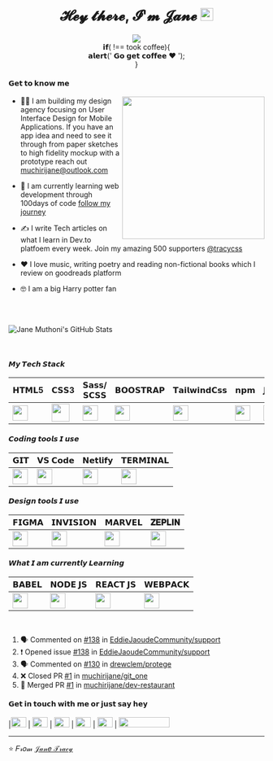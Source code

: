 
<div align="center">
   <h1>𝓗𝓮𝔂 𝓽𝓱𝓮𝓻𝓮, 𝓘'𝓶 𝓙𝓪𝓷𝓮 <img src="https://media.giphy.com/media/hvRJCLFzcasrR4ia7z/giphy.gif" width="25px"> </h1>
   
   
   <img src="https://pronoun.cyou/x/y?subject=she&object=Her&height=20"> 
</div>

<div align = "center">
   𝗶𝗳( !== took coffee){ <br>
  𝗮𝗹𝗲𝗿𝘁(' 𝗚𝗼 𝗴𝗲𝘁 𝗰𝗼𝗳𝗳𝗲𝗲 ❤️ '); <br>
}
</div>


#### 𝗚𝗲𝘁 𝘁𝗼 𝗸𝗻𝗼𝘄 𝗺𝗲

 <p align = "left" > 
   <img align = "right" src ="https://media.giphy.com/media/tHufwMDTUi20E/giphy.gif" height ="280px">
  
+  👩‍💻  I am building my design agency focusing on User Interface Design  for Mobile Applications. If you have an app idea and need to see it through from paper sketches to high fidelity mockup with a prototype reach out muchirijane@outlook.com

- 👣 I am currently learning web development through 100days of code [follow my journey](https://github.com/muchirijane/100-days-of-code-1)

- ✍ I write Tech articles on what I learn in Dev.to platfoem every week. Join my amazing 500 supporters [@tracycss](https://dev.to/tracycss)

- ❤️ I love music, writing poetry and reading non-fictional books which I review on goodreads platform

- 🤓 I am a big Harry potter fan
 </p>

<br>
<br>


![Jane Muthoni's GitHub Stats](https://github-readme-stats.vercel.app/api?username=muchirijane&show_icons=true&theme=radical)

<br>

#### 𝙈𝙮 𝙏𝙚𝙘𝙝 𝙎𝙩𝙖𝙘𝙠

| 𝗛𝗧𝗠𝗟5  | 𝗖𝗦𝗦3 | 𝗦𝗮𝘀𝘀/𝗦𝗖𝗦𝗦 | 𝗕𝗢𝗢𝗦𝗧𝗥𝗔𝗣 | 𝗧𝗮𝗶𝗹𝘄𝗶𝗻𝗱𝗖𝘀𝘀 | 𝗻𝗽𝗺 | 𝗝𝗔𝗩𝗔𝗦𝗖𝗥𝗜𝗣𝗧 |
| ------------- | ------------- |------------- | ------------- |------------- | ------------- |------------- |
| <img height="30px" src="https://cdn.svgporn.com/logos/html-5.svg">  | <img height="35px" src="https://cdn.svgporn.com/logos/css-3.svg"> |  <img height="30px" src="https://cdn.svgporn.com/logos/sass.svg"> |  <img height="30px" src="https://cdn.svgporn.com/logos/bootstrap.svg"> | <img height="30px" src="https://cdn.svgporn.com/logos/tailwindcss-icon.svg"> | <img height="30px" src="https://cdn.svgporn.com/logos/npm.svg"> | <img height="30px" src="https://cdn.svgporn.com/logos/javascript.svg"> |


#### 𝘾𝙤𝙙𝙞𝙣𝙜 𝙩𝙤𝙤𝙡𝙨 𝙄 𝙪𝙨𝙚

| 𝗚𝗜𝗧  | 𝗩𝗦 𝗖𝗼𝗱𝗲 | 𝗡𝗲𝘁𝗹𝗶𝗳𝘆 | 𝗧𝗘𝗥𝗠𝗜𝗡𝗔𝗟 | 
| ------------- | ------------- |------------- | ------------- |
| <img height="30px" src="https://cdn.svgporn.com/logos/git-icon.svg">  | <img height="30px" src="https://cdn.svgporn.com/logos/visual-studio-code.svg"> |  <img height="30px" src="https://cdn.svgporn.com/logos/netlify.svg"> |  <img height="30px" src="https://cdn.svgporn.com/logos/terminal.svg"> | 

#### 𝘿𝙚𝙨𝙞𝙜𝙣 𝙩𝙤𝙤𝙡𝙨 𝙄 𝙪𝙨𝙚

| 𝗙𝗜𝗚𝗠𝗔 | 𝗜𝗡𝗩𝗜𝗦𝗜𝗢𝗡 | 𝗠𝗔𝗥𝗩𝗘𝗟 | 𝐙𝐄𝐏𝐋𝐈𝐍 | 
| ------------- | ------------- |------------- | ------------- |
| <img height="30px" src="https://cdn.svgporn.com/logos/figma.svg"> | <img height="30px" src="https://cdn.svgporn.com/logos/invision.svg"> |   <img height="30px" src="https://cdn.svgporn.com/logos/marvel.svg"> |  <img height="30px" src="https://cdn.svgporn.com/logos/zeplin.svg"> | 

#### 𝙒𝙝𝙖𝙩 𝙄 𝙖𝙢 𝙘𝙪𝙧𝙧𝙚𝙣𝙩𝙡𝙮 𝙇𝙚𝙖𝙧𝙣𝙞𝙣𝙜

| 𝗕𝗔𝗕𝗘𝗟 | 𝗡𝗢𝗗𝗘 𝗝𝗦 | 𝗥𝗘𝗔𝗖𝗧 𝗝𝗦 | 𝗪𝗘𝗕𝗣𝗔𝗖𝗞 | 
| ------------- | ------------- |------------- | ------------- |
| <img height="30px" src="https://cdn.svgporn.com/logos/babel.svg"> | <img height="30px" src="https://cdn.svgporn.com/logos/nodejs-icon.svg"> |  <img height="30px" src="https://cdn.svgporn.com/logos/react.svg"> |  <img height="30px" src="https://cdn.svgporn.com/logos/webpack.svg"> | 
<br>

<!--START_SECTION:activity-->
1. 🗣 Commented on [#138](https://github.com//EddieJaoudeCommunity/support/issues/138) in [EddieJaoudeCommunity/support](https://github.com//EddieJaoudeCommunity/support)
2. ❗️ Opened issue [#138](https://github.com//EddieJaoudeCommunity/support/issues/138) in [EddieJaoudeCommunity/support](https://github.com//EddieJaoudeCommunity/support)
3. 🗣 Commented on [#130](https://github.com//drewclem/protege/issues/130) in [drewclem/protege](https://github.com//drewclem/protege)
4. ❌ Closed PR [#1](https://github.com//muchirijane/git_one/pull/1) in [muchirijane/git_one](https://github.com//muchirijane/git_one)
5. 🎉 Merged PR [#1](https://github.com//muchirijane/dev-restaurant/pull/1) in [muchirijane/dev-restaurant](https://github.com//muchirijane/dev-restaurant)
<!--END_SECTION:activity-->


#### 𝗚𝗲𝘁 𝗶𝗻 𝘁𝗼𝘂𝗰𝗵 𝘄𝗶𝘁𝗵 𝗺𝗲 𝗼𝗿 𝗷𝘂𝘀𝘁 𝘀𝗮𝘆 𝗵𝗲𝘆

|[<img width = "30px" height="20px" src="https://cdn.svgporn.com/logos/twitter.svg">](https://twitter.com/TracyCss)  | [<img  height="20px" width = "30px" src="https://cdn.svgporn.com/logos/github-icon.svg">](https://github.com/muchirijane)  |  [<img width = "30px" height="20px" src="https://cdn.svgporn.com/logos/gitlab.svg">](https://gitlab.com/muchirijane) |  [<img  width = "30px" height="20px" src="https://cdn.svgporn.com/logos/codepen-icon.svg">](https://codepen.io/tracey_jane) | [<img width = "30px"  height="20px" src="https://cdn.svgporn.com/logos/pinterest.svg">](https://www.pinterest.com/janejeiks) | [<img width = "100px"  height="20px" src="https://cdn.svgporn.com/logos/behance.svg">](https://www.behance.net/muchirijane) 

---
⭐️ 𝐹𝓇𝑜𝓂 [𝒥𝒶𝓃𝑒 𝒯𝓇𝒶𝒸𝓎](https://github.com/muchirijane)
